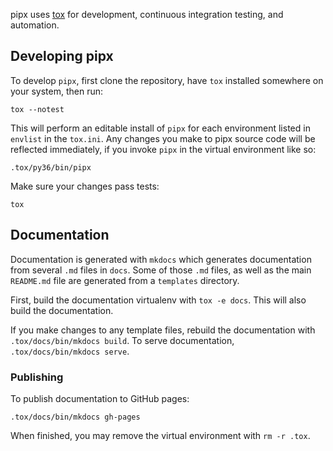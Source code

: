 pipx uses [tox](https://pypi.org/project/tox/) for development, continuous integration testing, and automation.

## Developing pipx
To develop `pipx`, first clone the repository, have `tox` installed somewhere on your system, then run:
```
tox --notest
```

This will perform an editable install of `pipx` for each environment listed in `envlist` in the `tox.ini`. Any changes you make to pipx source code will be reflected immediately, if you invoke `pipx` in the virtual environment like so:
```
.tox/py36/bin/pipx
```

Make sure your changes pass tests:
```
tox
```

## Documentation
Documentation is generated with `mkdocs` which generates documentation from several `.md` files in `docs`. Some of those `.md` files, as well as the main `README.md` file are generated from a `templates` directory.

First, build the documentation virtualenv with `tox -e docs`. This will also build the documentation.

If you make changes to any template files, rebuild the documentation with `.tox/docs/bin/mkdocs build`. To serve documentation, `.tox/docs/bin/mkdocs serve`.


### Publishing
To publish documentation to GitHub pages:
```
.tox/docs/bin/mkdocs gh-pages
```

When finished, you may remove the virtual environment with `rm -r .tox`.

